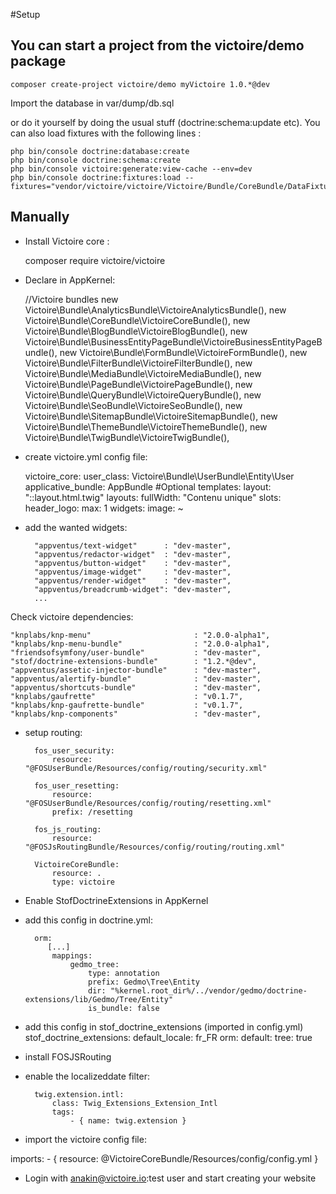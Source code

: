 #Setup

## You can start a project from the victoire/demo package

    composer create-project victoire/demo myVictoire 1.0.*@dev

Import the database in var/dump/db.sql

or do it yourself by doing the usual stuff (doctrine:schema:update etc). You can also load fixtures with the following lines :

    php bin/console doctrine:database:create
    php bin/console doctrine:schema:create
    php bin/console victoire:generate:view-cache --env=dev
    php bin/console doctrine:fixtures:load --fixtures="vendor/victoire/victoire/Victoire/Bundle/CoreBundle/DataFixtures/ORM"


## Manually

- Install Victoire core  :

    composer require victoire/victoire

- Declare in AppKernel:


    //Victoire bundles
    new Victoire\Bundle\AnalyticsBundle\VictoireAnalyticsBundle(),
    new Victoire\Bundle\CoreBundle\VictoireCoreBundle(),
    new Victoire\Bundle\BlogBundle\VictoireBlogBundle(),
    new Victoire\Bundle\BusinessEntityPageBundle\VictoireBusinessEntityPageBundle(),
    new Victoire\Bundle\FormBundle\VictoireFormBundle(),
    new Victoire\Bundle\FilterBundle\VictoireFilterBundle(),
    new Victoire\Bundle\MediaBundle\VictoireMediaBundle(),
    new Victoire\Bundle\PageBundle\VictoirePageBundle(),
    new Victoire\Bundle\QueryBundle\VictoireQueryBundle(),
    new Victoire\Bundle\SeoBundle\VictoireSeoBundle(),
    new Victoire\Bundle\SitemapBundle\VictoireSitemapBundle(),
    new Victoire\Bundle\ThemeBundle\VictoireThemeBundle(),
    new Victoire\Bundle\TwigBundle\VictoireTwigBundle(),


- create victoire.yml config file:


    victoire_core:
        user_class: Victoire\Bundle\UserBundle\Entity\User
        applicative_bundle: AppBundle #Optional
        templates:
            layout: "::layout.html.twig"
        layouts:
            fullWidth: "Contenu unique"
        slots:
            header_logo:
                max: 1
                widgets:
                    image: ~

- add the wanted widgets:


        "appventus/text-widget"      : "dev-master",
        "appventus/redactor-widget"  : "dev-master",
        "appventus/button-widget"    : "dev-master",
        "appventus/image-widget"     : "dev-master",
        "appventus/render-widget"    : "dev-master",
        "appventus/breadcrumb-widget": "dev-master",
        ...


Check victoire dependencies:


    "knplabs/knp-menu"                       : "2.0.0-alpha1",
    "knplabs/knp-menu-bundle"                : "2.0.0-alpha1",
    "friendsofsymfony/user-bundle"           : "dev-master",
    "stof/doctrine-extensions-bundle"        : "1.2.*@dev",
    "appventus/assetic-injector-bundle"      : "dev-master",
    "appventus/alertify-bundle"              : "dev-master",
    "appventus/shortcuts-bundle"             : "dev-master",
    "knplabs/gaufrette"                      : "v0.1.7",
    "knplabs/knp-gaufrette-bundle"           : "v0.1.7",
    "knplabs/knp-components"                 : "dev-master",


- setup routing:

        fos_user_security:
            resource: "@FOSUserBundle/Resources/config/routing/security.xml"

        fos_user_resetting:
            resource: "@FOSUserBundle/Resources/config/routing/resetting.xml"
            prefix: /resetting

        fos_js_routing:
            resource: "@FOSJsRoutingBundle/Resources/config/routing/routing.xml"

        VictoireCoreBundle:
            resource: .
            type: victoire



- Enable StofDoctrineExtensions in AppKernel

- add this config in doctrine.yml:

        orm:
           [...]
            mappings:
                gedmo_tree:
                    type: annotation
                    prefix: Gedmo\Tree\Entity
                    dir: "%kernel.root_dir%/../vendor/gedmo/doctrine-extensions/lib/Gedmo/Tree/Entity"
                    is_bundle: false

- add this config in stof_doctrine_extensions (imported in config.yml)
    stof_doctrine_extensions:
        default_locale: fr_FR
        orm:
            default:
                tree: true

- install FOSJSRouting

- enable the localizeddate filter:

        twig.extension.intl:
            class: Twig_Extensions_Extension_Intl
            tags:
                - { name: twig.extension }

- import the victoire config file:


imports:
        - { resource: @VictoireCoreBundle/Resources/config/config.yml }

- Login with anakin@victoire.io:test user and start creating your website

